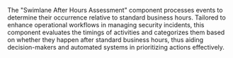 The "Swimlane After Hours Assessment" component processes events to determine their occurrence relative to standard business hours. Tailored to enhance operational workflows in managing security incidents, this component evaluates the timings of activities and categorizes them based on whether they happen after standard business hours, thus aiding decision-makers and automated systems in prioritizing actions effectively.
